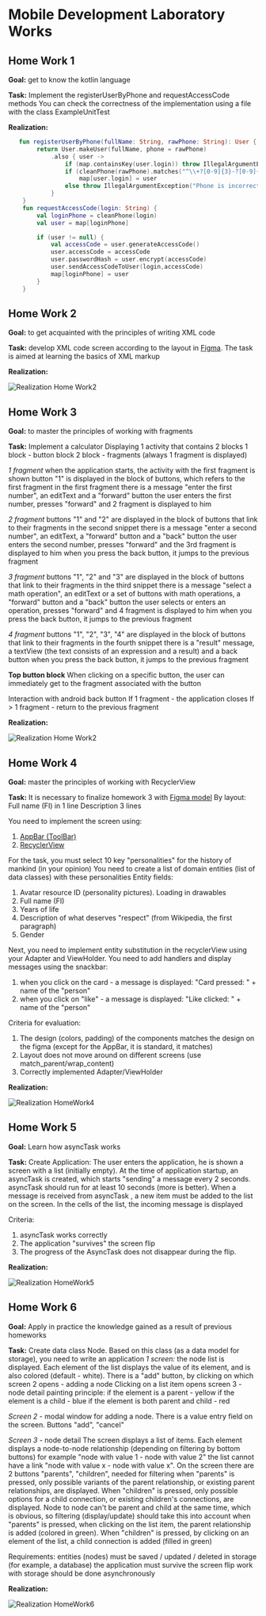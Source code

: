 # Mobile Development Laboratory Works

## Home Work 1
**Goal:** get to know the kotlin language

**Task:** Implement the registerUserByPhone and requestAccessCode methods
You can check the correctness of the implementation using a file with the class ExampleUnitTest

**Realization:**

```Kotlin
   fun registerUserByPhone(fullName: String, rawPhone: String): User {
        return User.makeUser(fullName, phone = rawPhone)
            .also { user ->
                if (map.containsKey(user.login)) throw IllegalArgumentException("User already exists")
                if (cleanPhone(rawPhone).matches("^\\+?[0-9]{3}-?[0-9]{6,12}\$".toRegex()))
                    map[user.login] = user
                else throw IllegalArgumentException("Phone is incorrect")
            }
    }
    fun requestAccessCode(login: String) {
        val loginPhone = cleanPhone(login)
        val user = map[loginPhone]

        if (user != null) {
            val accessCode = user.generateAccessCode()
            user.accessCode = accessCode
            user.passwordHash = user.encrypt(accessCode)
            user.sendAccessCodeToUser(login,accessCode)
            map[loginPhone] = user
        }
    }
```

## Home Work 2
**Goal:** to get acquainted with the principles of writing XML code

**Task:** develop XML code screen according to the layout in [Figma](https://www.figma.com/file/2sLJOYX5W0NntXMaF0MI5Q/Antonio?node-id=0%3A1). The task is aimed at learning the basics of XML markup 

**Realization:**

![Realization Home Work2](https://sun9-62.userapi.com/impf/mKUS2u1mb1VnuBsj_XrUKU5JJJRh0-ERSj70cw/XyXGTfV427U.jpg?size=720x1560&quality=95&sign=d6521db72f662f8f4abaa0b7cd093b43&type=album)

## Home Work 3
**Goal:** to master the principles of working with fragments

**Task:** Implement a calculator
Displaying 1 activity that contains 2 blocks
1 block - button block
2 block - fragments (always 1 fragment is displayed)

*1 fragment*
when the application starts, the activity with the first fragment is shown
button "1" is displayed in the block of buttons, which refers to the first fragment
in the first fragment there is a message "enter the first number", an editText and a "forward" button
the user enters the first number, presses "forward" and 2 fragment is displayed to him

*2 fragment*
buttons "1" and "2" are displayed in the block of buttons that link to their fragments
in the second snippet there is a message "enter a second number", an editText, a "forward" button and a "back" button
the user enters the second number, presses "forward" and the 3rd fragment is displayed to him
when you press the back button, it jumps to the previous fragment

*3 fragment*
buttons "1", "2" and "3" are displayed in the block of buttons that link to their fragments
in the third snippet there is a message "select a math operation", an editText or a set of buttons with math operations, a "forward" button and a "back" button
the user selects or enters an operation, presses "forward" and 4 fragment is displayed to him
when you press the back button, it jumps to the previous fragment

*4 fragment*
buttons "1", "2", "3", "4" are displayed in the block of buttons that link to their fragments
in the fourth snippet there is a "result" message, a textView (the text consists of an expression and a result) and a back button
when you press the back button, it jumps to the previous fragment

**Top button block**
When clicking on a specific button, the user can immediately get to the fragment associated with the button

Interaction with android back button
If 1 fragment - the application closes
If > 1 fragment - return to the previous fragment

**Realization:**

![Realization Home Work2](https://github.com/Hestonic/MobileDevelopmentLabWorks/blob/main/video/HomeWork3.gif)

## Home Work 4
**Goal:** master the principles of working with RecyclerView

**Task:** It is necessary to finalize homework 3 with [Figma model](https://www.figma.com/file/Y22zyIa4VgtQNXdzCEjV0X/Untitled-Copy-Copy?node-id=0%3A150)
By layout:
Full name (FI) in 1 line
Description 3 lines

You need to implement the screen using:
1) [AppBar (ToolBar)](https://developer.android.com/training/appbar)
2) [RecyclerView](https://developer.android.com/guide/topics/ui/layout/recyclerview)

For the task, you must select 10 key "personalities" for the history of mankind (in your opinion)
You need to create a list of domain entities (list of data classes) with these personalities
Entity fields:
1) Avatar resource ID (personality pictures). Loading in drawables
2) Full name (FI)
3) Years of life
4) Description of what deserves "respect" (from Wikipedia, the first paragraph)
5) Gender

Next, you need to implement entity substitution in the recyclerView using your Adapter and ViewHolder.
You need to add handlers and display messages using the snackbar:
1) when you click on the card - a message is displayed: "Card pressed: " + name of the "person"
2) when you click on "like" - a message is displayed: "Like clicked: " + name of the "person"

Criteria for evaluation:
1) The design (colors, padding) of the components matches the design on the figma (except for the AppBar, it is standard, it matches)
2) Layout does not move around on different screens (use match_parent/wrap_content)
3) Correctly implemented Adapter/ViewHolder

**Realization:**

![Realization HomeWork4](https://github.com/Hestonic/MobileDevelopmentLabWorks/blob/main/video/HomeWork4.gif)


## Home Work 5
**Goal:** Learn how asyncTask works

**Task:** Create Application:
The user enters the application, he is shown a screen with a list (initially empty). At the time of application startup, an asyncTask is created, which starts "sending" a message every 2 seconds. asyncTask should run for at least 10 seconds (more is better). When a message is received from asyncTask , a new item must be added to the list on the screen. In the cells of the list, the incoming message is displayed

Criteria:
1) asyncTask works correctly
2) The application "survives" the screen flip
3) The progress of the AsyncTask does not disappear during the flip.

**Realization:**

![Realization HomeWork5](https://github.com/Hestonic/MobileDevelopmentLabWorks/blob/main/video/HomeWork5.gif)

## Home Work 6
**Goal:** Apply in practice the knowledge gained as a result of previous homeworks

**Task:** Create data class Node. Based on this class (as a data model for storage), you need to write an application
*1 screen:*
the node list is displayed. Each element of the list displays the value of its element, and is also colored (default - white). There is a "add" button, by clicking on which screen 2 opens - adding a node
Clicking on a list item opens screen 3 - node detail
painting principle:
if the element is a parent - yellow
if the element is a child - blue
if the element is both parent and child - red

*Screen 2* - modal window for adding a node.
There is a value entry field on the screen. Buttons "add", "cancel"

*Screen 3* - node detail
The screen displays a list of items. Each element displays a node-to-node relationship (depending on filtering by bottom buttons)
for example "node with value 1 - node with value 2"
the list cannot have a link "node with value x - node with value x". On the screen there are 2 buttons "parents", "children", needed for filtering
when "parents" is pressed, only possible variants of the parent relationship, or existing parent relationships, are displayed. When "children" is pressed, only possible options for a child connection, or existing children's connections, are displayed. Node to node can't be parent and child at the same time, which is obvious, so filtering (display/update) should take this into account
when "parents" is pressed, when clicking on the list item, the parent relationship is added (colored in green). When "children" is pressed, by clicking on an element of the list, a child connection is added (filled in green)

Requirements:
entities (nodes) must be saved / updated / deleted in storage (for example, a database)
the application must survive the screen flip
work with storage should be done asynchronously

**Realization:**

![Realization HomeWork6](https://github.com/Hestonic/MobileDevelopmentLabWorks/blob/main/video/HomeWork6.gif)



